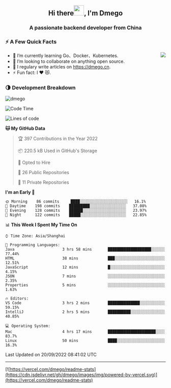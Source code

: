 <h2 align="center">Hi there<img src="https://cdn.jsdelivr.net/gh/dmego/images/img/Hi.gif" height="32" />, I'm Dmego </h2>
<h3 align="center">A passionate backend developer from China</h3>

### ⚡️ A Few Quick Facts

<img align="right" src="https://readme-stats-dmego.vercel.app/api?username=dmego&show_icons=true&icon_color=1573B3&hide_title=true&text_color=718096&bg_color=00000000&hide_border=true"/>

<ul>
    <li> 🌱 I’m currently learning Go、Docker、Kubernetes.</li>
    <li> 👯 I’m looking to collaborate on anything open source.</li>
    <li> 📝 I regulary write articles on <a href="https://dmego.cn">https://dmego.cn</a>.</li>
    <li> ⚡ Fun fact: I ❤️ 😻.</li>
</ul>

### 🌗 Development Breakdown

<img src="https://komarev.com/ghpvc/?username=dmego" alt="dmego" />

<!--START_SECTION:waka-->
![Code Time](http://img.shields.io/badge/Code%20Time-1%2C735%20hrs%2035%20mins-blue)

![Lines of code](https://img.shields.io/badge/From%20Hello%20World%20I%27ve%20Written-236%20Thousand%20lines%20of%20code-blue)

**🐱 My GitHub Data** 

> 🏆 397 Contributions in the Year 2022
 > 
> 📦 220.5 kB Used in GitHub's Storage 
 > 
> 💼 Opted to Hire
 > 
> 📜 26 Public Repositories 
 > 
> 🔑 11 Private Repositories  
 > 
**I'm an Early 🐤** 

```text
🌞 Morning    86 commits     ████░░░░░░░░░░░░░░░░░░░░░   16.1% 
🌆 Daytime    198 commits    █████████░░░░░░░░░░░░░░░░   37.08% 
🌃 Evening    128 commits    ██████░░░░░░░░░░░░░░░░░░░   23.97% 
🌙 Night      122 commits    █████░░░░░░░░░░░░░░░░░░░░   22.85%

```


📊 **This Week I Spent My Time On** 

```text
⌚︎ Time Zone: Asia/Shanghai

💬 Programming Languages: 
Java                     3 hrs 58 mins       ███████████████████░░░░░░   77.44% 
HTML                     38 mins             ███░░░░░░░░░░░░░░░░░░░░░░   12.51% 
JavaScript               12 mins             █░░░░░░░░░░░░░░░░░░░░░░░░   4.15% 
JSON                     7 mins              ░░░░░░░░░░░░░░░░░░░░░░░░░   2.35% 
Properties               5 mins              ░░░░░░░░░░░░░░░░░░░░░░░░░   1.63%

🔥 Editors: 
VS Code                  3 hrs 2 mins        ██████████████░░░░░░░░░░░   59.15% 
IntelliJ                 2 hrs 5 mins        ██████████░░░░░░░░░░░░░░░   40.85%

💻 Operating System: 
Mac                      4 hrs 17 mins       █████████████████████░░░░   83.7% 
Linux                    50 mins             ████░░░░░░░░░░░░░░░░░░░░░   16.3%

```


 Last Updated on 20/09/2022 08:41:02 UTC
<!--END_SECTION:waka-->

---

[![https://vercel.com/dmego/readme-stats](https://cdn.jsdelivr.net/gh/dmego/images/img/powered-by-vercel.svg)](https://vercel.com/dmego/readme-stats)


